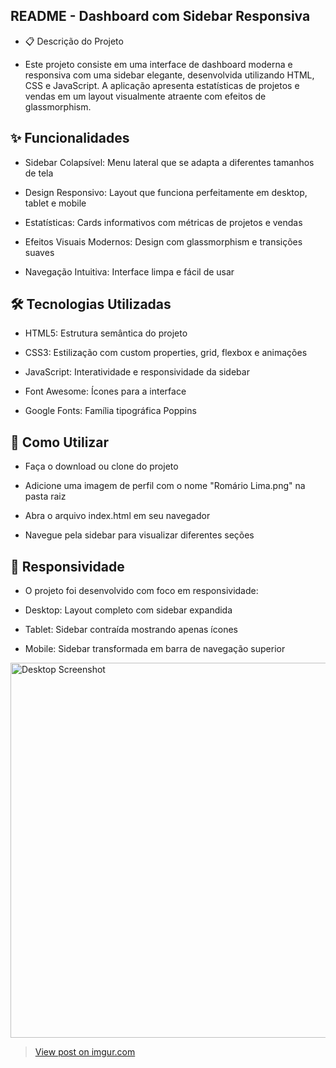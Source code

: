 ## README - Dashboard com Sidebar Responsiva

- 📋 Descrição do Projeto

- Este projeto consiste em uma interface de dashboard moderna e responsiva com uma sidebar elegante, desenvolvida utilizando HTML, CSS e JavaScript. A aplicação apresenta estatísticas de projetos e vendas em um layout visualmente atraente com efeitos de glassmorphism.

## ✨ Funcionalidades

- Sidebar Colapsível: Menu lateral que se adapta a diferentes tamanhos de tela

- Design Responsivo: Layout que funciona perfeitamente em desktop, tablet e mobile

- Estatísticas: Cards informativos com métricas de projetos e vendas

- Efeitos Visuais Modernos: Design com glassmorphism e transições suaves

- Navegação Intuitiva: Interface limpa e fácil de usar

## 🛠️ Tecnologias Utilizadas

- HTML5: Estrutura semântica do projeto

- CSS3: Estilização com custom properties, grid, flexbox e animações

- JavaScript: Interatividade e responsividade da sidebar

- Font Awesome: Ícones para a interface

- Google Fonts: Família tipográfica Poppins

##  🚀 Como Utilizar

- Faça o download ou clone do projeto

- Adicione uma imagem de perfil com o nome "Romário Lima.png" na pasta raiz

- Abra o arquivo index.html em seu navegador

- Navegue pela sidebar para visualizar diferentes seções

## 📱 Responsividade

- O projeto foi desenvolvido com foco em responsividade:

- Desktop: Layout completo com sidebar expandida

- Tablet: Sidebar contraída mostrando apenas ícones

- Mobile: Sidebar transformada em barra de navegação superior


<img src="https://imgur.com/a/Ox4FBuq.png" alt="Desktop Screenshot" width="600"/>
<blockquote class="imgur-embed-pub" lang="en" data-id="WNTRBtP"><a href="https://imgur.com/WNTRBtP">View post on imgur.com</a></blockquote><script async src="//s.imgur.com/min/embed.js" charset="utf-8"></script>
